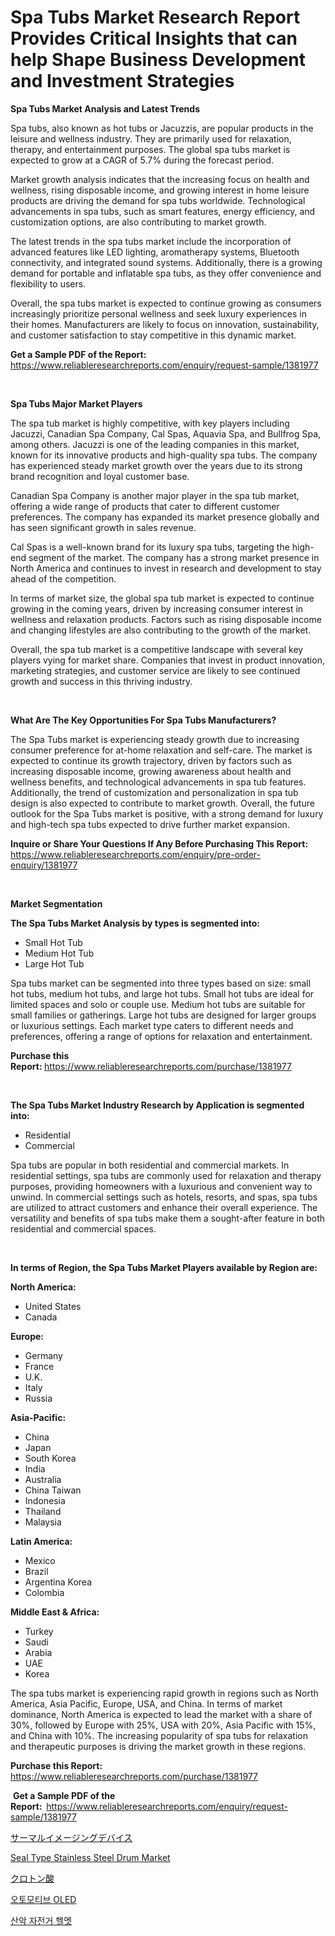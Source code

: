 <p><h1>Spa Tubs Market Research Report Provides Critical Insights that can help Shape Business Development and Investment Strategies</h1></p><p><strong>Spa Tubs Market Analysis and Latest Trends</strong></p>
<p><p>Spa tubs, also known as hot tubs or Jacuzzis, are popular products in the leisure and wellness industry. They are primarily used for relaxation, therapy, and entertainment purposes. The global spa tubs market is expected to grow at a CAGR of 5.7% during the forecast period. </p><p>Market growth analysis indicates that the increasing focus on health and wellness, rising disposable income, and growing interest in home leisure products are driving the demand for spa tubs worldwide. Technological advancements in spa tubs, such as smart features, energy efficiency, and customization options, are also contributing to market growth.</p><p>The latest trends in the spa tubs market include the incorporation of advanced features like LED lighting, aromatherapy systems, Bluetooth connectivity, and integrated sound systems. Additionally, there is a growing demand for portable and inflatable spa tubs, as they offer convenience and flexibility to users.</p><p>Overall, the spa tubs market is expected to continue growing as consumers increasingly prioritize personal wellness and seek luxury experiences in their homes. Manufacturers are likely to focus on innovation, sustainability, and customer satisfaction to stay competitive in this dynamic market.</p></p>
<p><strong>Get a Sample PDF of the Report:&nbsp;</strong> <a href="https://www.reliableresearchreports.com/enquiry/request-sample/1381977">https://www.reliableresearchreports.com/enquiry/request-sample/1381977</a></p>
<p>&nbsp;</p>
<p><strong>Spa Tubs Major Market Players</strong></p>
<p><p>The spa tub market is highly competitive, with key players including Jacuzzi, Canadian Spa Company, Cal Spas, Aquavia Spa, and Bullfrog Spa, among others. Jacuzzi is one of the leading companies in this market, known for its innovative products and high-quality spa tubs. The company has experienced steady market growth over the years due to its strong brand recognition and loyal customer base.</p><p>Canadian Spa Company is another major player in the spa tub market, offering a wide range of products that cater to different customer preferences. The company has expanded its market presence globally and has seen significant growth in sales revenue.</p><p>Cal Spas is a well-known brand for its luxury spa tubs, targeting the high-end segment of the market. The company has a strong market presence in North America and continues to invest in research and development to stay ahead of the competition.</p><p>In terms of market size, the global spa tub market is expected to continue growing in the coming years, driven by increasing consumer interest in wellness and relaxation products. Factors such as rising disposable income and changing lifestyles are also contributing to the growth of the market.</p><p>Overall, the spa tub market is a competitive landscape with several key players vying for market share. Companies that invest in product innovation, marketing strategies, and customer service are likely to see continued growth and success in this thriving industry.</p></p>
<p>&nbsp;</p>
<p><strong>What Are The Key Opportunities For Spa Tubs Manufacturers?</strong></p>
<p><p>The Spa Tubs market is experiencing steady growth due to increasing consumer preference for at-home relaxation and self-care. The market is expected to continue its growth trajectory, driven by factors such as increasing disposable income, growing awareness about health and wellness benefits, and technological advancements in spa tub features. Additionally, the trend of customization and personalization in spa tub design is also expected to contribute to market growth. Overall, the future outlook for the Spa Tubs market is positive, with a strong demand for luxury and high-tech spa tubs expected to drive further market expansion.</p></p>
<p><strong>Inquire or Share Your Questions If Any Before Purchasing This Report:</strong> <a href="https://www.reliableresearchreports.com/enquiry/pre-order-enquiry/1381977">https://www.reliableresearchreports.com/enquiry/pre-order-enquiry/1381977</a></p>
<p>&nbsp;</p>
<p><strong>Market Segmentation</strong></p>
<p><strong>The Spa Tubs Market Analysis by types is segmented into:</strong></p>
<p><ul><li>Small Hot Tub</li><li>Medium Hot Tub</li><li>Large Hot Tub</li></ul></p>
<p><p>Spa tubs market can be segmented into three types based on size: small hot tubs, medium hot tubs, and large hot tubs. Small hot tubs are ideal for limited spaces and solo or couple use. Medium hot tubs are suitable for small families or gatherings. Large hot tubs are designed for larger groups or luxurious settings. Each market type caters to different needs and preferences, offering a range of options for relaxation and entertainment.</p></p>
<p><strong>Purchase this Report:&nbsp;</strong><a href="https://www.reliableresearchreports.com/purchase/1381977">https://www.reliableresearchreports.com/purchase/1381977</a></p>
<p>&nbsp;</p>
<p><strong>The Spa Tubs Market Industry Research by Application is segmented into:</strong></p>
<p><ul><li>Residential</li><li>Commercial</li></ul></p>
<p><p>Spa tubs are popular in both residential and commercial markets. In residential settings, spa tubs are commonly used for relaxation and therapy purposes, providing homeowners with a luxurious and convenient way to unwind. In commercial settings such as hotels, resorts, and spas, spa tubs are utilized to attract customers and enhance their overall experience. The versatility and benefits of spa tubs make them a sought-after feature in both residential and commercial spaces.</p></p>
<p>&nbsp;</p>
<p><strong>In terms of Region, the Spa Tubs Market Players available by Region are:</strong></p>
<p>
    <p> <strong> North America: </strong>
        <ul>
            <li>United States</li>
            <li>Canada</li>
        </ul>
        </p> 
    <p> <strong> Europe: </strong>
        <ul>
            <li>Germany</li>
            <li>France</li>
            <li>U.K.</li>
            <li>Italy</li>
            <li>Russia</li>
        </ul>
        </p> 
    <p> <strong> Asia-Pacific: </strong>
        <ul>
            <li>China</li>
            <li>Japan</li>
            <li>South Korea</li>
            <li>India</li>
            <li>Australia</li>
            <li>China Taiwan</li>
            <li>Indonesia</li>
            <li>Thailand</li>
            <li>Malaysia</li>
        </ul>
        </p> 
    <p> <strong> Latin America: </strong>
        <ul>
            <li>Mexico</li>
            <li>Brazil</li>
            <li>Argentina Korea</li>
            <li>Colombia</li>
        </ul>
        </p> 
    <p> <strong> Middle East & Africa: </strong>
        <ul>
            <li>Turkey</li>
            <li>Saudi</li>
            <li>Arabia</li>
            <li>UAE</li>
            <li>Korea</li>
        </ul>
    </p>
    </p>
<p><p>The spa tubs market is experiencing rapid growth in regions such as North America, Asia Pacific, Europe, USA, and China. In terms of market dominance, North America is expected to lead the market with a share of 30%, followed by Europe with 25%, USA with 20%, Asia Pacific with 15%, and China with 10%. The increasing popularity of spa tubs for relaxation and therapeutic purposes is driving the market growth in these regions.</p></p>
<p><strong>Purchase this Report: </strong><a href="https://www.reliableresearchreports.com/purchase/1381977">https://www.reliableresearchreports.com/purchase/1381977</a></p>
<p>&nbsp;<strong>Get a Sample PDF of the Report:&nbsp;&nbsp;</strong><a href="https://www.reliableresearchreports.com/enquiry/request-sample/1381977">https://www.reliableresearchreports.com/enquiry/request-sample/1381977</a></p>
<p><strong></strong></p>
<p><p><a href="https://medium.com/@vedakuvlis2023/%E3%82%B5%E3%83%BC%E3%83%9E%E3%83%AB%E3%82%A4%E3%83%A1%E3%83%BC%E3%82%B8%E3%83%B3%E3%82%B0%E3%83%87%E3%83%90%E3%82%A4%E3%82%B9%E5%B8%82%E5%A0%B4%E5%88%86%E6%9E%90-%E3%81%9D%E3%81%AEcagr-%E5%B8%82%E5%A0%B4%E3%82%BB%E3%82%B0%E3%83%A1%E3%83%B3%E3%83%86%E3%83%BC%E3%82%B7%E3%83%A7%E3%83%B3-%E3%81%8A%E3%82%88%E3%81%B3%E3%82%B0%E3%83%AD%E3%83%BC%E3%83%90%E3%83%AB%E7%94%A3%E6%A5%AD%E6%A6%82%E8%A6%81-f7ba2c2c4151">サーマルイメージングデバイス</a></p><p><a href="https://issuu.com/reportprime-2/docs/seal-type-stainless-steel-drum-market-size-2030.pp">Seal Type Stainless Steel Drum Market</a></p><p><a href="https://medium.com/@deontestanton2023/%E3%82%AF%E3%83%AD%E3%83%88%E3%83%B3%E9%85%B8%E5%B8%82%E5%A0%B4%E3%81%AE%E3%82%B7%E3%82%A7%E3%82%A2%E3%81%AE%E9%80%B2%E5%8C%96%E3%81%A8%E5%B8%82%E5%A0%B4%E6%88%90%E9%95%B7%E3%83%88%E3%83%AC%E3%83%B3%E3%83%892024%E5%B9%B4%E3%81%8B%E3%82%892031%E5%B9%B4%E3%81%BE%E3%81%A7-eb019889743a">クロトン酸</a></p><p><a href="https://medium.com/@rudyswaniafgwski56664/%EC%9E%90%EB%8F%99%EC%B0%A8-oled-%EC%8B%9C%EC%9E%A5-%EC%84%B1%EA%B3%B5%EC%A0%81%EC%9D%B8-%EB%B9%84%EC%A6%88%EB%8B%88%EC%8A%A4-%EC%A0%84%EB%9E%B5%EC%9D%98-%EC%97%B4%EC%87%A0-%EC%98%88%EC%B8%A1-2031%EB%85%84%EA%B9%8C%EC%A7%80-cd6818602cf7">오토모티브 OLED</a></p><p><a href="https://medium.com/@joespinka88967/%EC%82%B0%EC%95%85-%EC%9E%90%EC%A0%84%EA%B1%B0-%ED%97%AC%EB%A9%A7-%EC%8B%9C%EC%9E%A5-%EC%A0%84%EB%A7%9D-%EC%82%B0%EC%97%85-%EA%B0%9C%EC%9A%94-%EB%B0%8F-%EC%98%88%EC%B8%A1-2024%EB%85%84%EB%B6%80%ED%84%B0-2031%EB%85%84%EA%B9%8C%EC%A7%80-84924216597b">산악 자전거 헬멧</a></p></p>